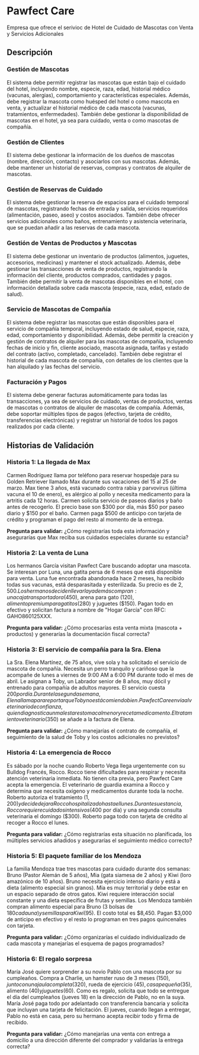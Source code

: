 # Pawfect Care
Empresa que ofrece el serivioc de Hotel de Cuidado de Mascotas con Venta y Servicios Adicionales

## Descripción
### Gestión de Mascotas
El sistema debe permitir registrar las mascotas que están bajo el cuidado del hotel, incluyendo nombre, especie, raza, edad, historial médico (vacunas, alergias), comportamiento y características especiales. Además, debe registrar la mascota como huésped del hotel o como mascota en venta, y actualizar el historial médico de cada mascota (vacunas, tratamientos, enfermedades). También debe gestionar la disponibilidad de mascotas en el hotel, ya sea para cuidado, venta o como mascotas de compañía.

### Gestión de Clientes
El sistema debe gestionar la información de los dueños de mascotas (nombre, dirección, contacto) y asociarlos con sus mascotas. Además, debe mantener un historial de reservas, compras y contratos de alquiler de mascotas.

### Gestión de Reservas de Cuidado
El sistema debe gestionar la reserva de espacios para el cuidado temporal de mascotas, registrando fechas de entrada y salida, servicios requeridos (alimentación, paseo, aseo) y costos asociados. También debe ofrecer servicios adicionales como baños, entrenamiento y asistencia veterinaria, que se puedan añadir a las reservas de cada mascota.

### Gestión de Ventas de Productos y Mascotas
El sistema debe gestionar un inventario de productos (alimentos, juguetes, accesorios, medicinas) y mantener el stock actualizado. Además, debe gestionar las transacciones de venta de productos, registrando la información del cliente, productos comprados, cantidades y pagos. También debe permitir la venta de mascotas disponibles en el hotel, con información detallada sobre cada mascota (especie, raza, edad, estado de salud).

### Servicio de Mascotas de Compañía
El sistema debe registrar las mascotas que están disponibles para el servicio de compañía temporal, incluyendo estado de salud, especie, raza, edad, comportamiento y disponibilidad. Además, debe permitir la creación y gestión de contratos de alquiler para las mascotas de compañía, incluyendo fechas de inicio y fin, cliente asociado, mascota asignada, tarifas y estado del contrato (activo, completado, cancelado). También debe registrar el historial de cada mascota de compañía, con detalles de los clientes que la han alquilado y las fechas del servicio.

### Facturación y Pagos
El sistema debe generar facturas automáticamente para todas las transacciones, ya sea de servicios de cuidado, ventas de productos, ventas de mascotas o contratos de alquiler de mascotas de compañía. Además, debe soportar múltiples tipos de pagos (efectivo, tarjeta de crédito, transferencias electrónicas) y registrar un historial de todos los pagos realizados por cada cliente.

## Historias de Validación

### Historia 1: La llegada de Max
Carmen Rodríguez llama por teléfono para reservar hospedaje para su Golden Retriever llamado Max durante sus vacaciones del 15 al 25 de marzo. Max tiene 3 años, está vacunado contra rabia y parvovirus (última vacuna el 10 de enero), es alérgico al pollo y necesita medicamento para la artritis cada 12 horas. Carmen solicita servicio de paseos diarios y baño antes de recogerlo. El precio base son $300 por día, más $50 por paseo diario y $150 por el baño. Carmen paga $500 de anticipo con tarjeta de crédito y programan el pago del resto al momento de la entrega.

**Pregunta para validar:** ¿Cómo registrarías toda esta información y asegurarías que Max reciba sus cuidados especiales durante su estancia?

### Historia 2: La venta de Luna
Los hermanos García visitan Pawfect Care buscando adoptar una mascota. Se interesan por Luna, una gatita persa de 6 meses que está disponible para venta. Luna fue encontrada abandonada hace 2 meses, ha recibido todas sus vacunas, está desparasitada y esterilizada. Su precio es de $2,500. Los hermanos deciden llevarla y además compran: una caja transportadora ($450), arena para gato ($120), alimento premium para gatitos ($280) y juguetes ($150). Pagan todo en efectivo y solicitan factura a nombre de "Hogar García" con RFC: GAHO860125XXX.

**Pregunta para validar:** ¿Cómo procesarías esta venta mixta (mascota + productos) y generarías la documentación fiscal correcta?

### Historia 3: El servicio de compañía para la Sra. Elena
La Sra. Elena Martínez, de 75 años, vive sola y ha solicitado el servicio de mascota de compañía. Necesita un perro tranquilo y cariñoso que la acompañe de lunes a viernes de 9:00 AM a 6:00 PM durante todo el mes de abril. Le asignan a Toby, un Labrador senior de 8 años, muy dócil y entrenado para compañía de adultos mayores. El servicio cuesta $200 por día. Durante la segunda semana, Elena llama para reportar que Toby no está comiendo bien. Pawfect Care envía al veterinario de confianza, quien diagnostica un malestar estomacal menor y receta medicamento. El tratamiento veterinario ($350) se añade a la factura de Elena.

**Pregunta para validar:** ¿Cómo manejarías el contrato de compañía, el seguimiento de la salud de Toby y los costos adicionales no previstos?

### Historia 4: La emergencia de Rocco
Es sábado por la noche cuando Roberto Vega llega urgentemente con su Bulldog Francés, Rocco. Rocco tiene dificultades para respirar y necesita atención veterinaria inmediata. No tienen cita previa, pero Pawfect Care acepta la emergencia. El veterinario de guardia examina a Rocco y determina que necesita oxígeno y medicamentos durante toda la noche. Roberto autoriza el tratamiento ($1,200) y decide dejar a Rocco hospitalizado hasta el lunes. Durante su estancia, Rocco requiere cuidados intensivos ($400 por día) y una segunda consulta veterinaria el domingo ($300). Roberto paga todo con tarjeta de crédito al recoger a Rocco el lunes.

**Pregunta para validar:** ¿Cómo registrarías esta situación no planificada, los múltiples servicios añadidos y asegurarías el seguimiento médico correcto?

### Historia 5: El paquete familiar de los Mendoza
La familia Mendoza trae tres mascotas para cuidado durante dos semanas: Bruno (Pastor Alemán de 5 años), Mia (gata siamesa de 2 años) y Kiwi (loro amazónico de 10 años). Bruno necesita ejercicio intenso diario y está a dieta (alimento especial sin granos). Mia es muy territorial y debe estar en un espacio separado de otros gatos. Kiwi requiere interacción social constante y una dieta específica de frutas y semillas. Los Mendoza también compran alimento especial para Bruno (3 bolsas de $180 cada una) y semillas para Kiwi ($95). El costo total es $8,450. Pagan $3,000 de anticipo en efectivo y el resto lo programan en tres pagos quincenales con tarjeta.

**Pregunta para validar:** ¿Cómo organizarías el cuidado individualizado de cada mascota y manejarías el esquema de pagos programados?

### Historia 6: El regalo sorpresa
María José quiere sorprender a su novio Pablo con una mascota por su cumpleaños. Compra a Charlie, un hamster ruso de 3 meses ($150), junto con una jaula completa ($320), rueda de ejercicio ($45), casa pequeña ($35), alimento ($40) y juguetes ($60). Como es regalo, solicita que todo se entregue el día del cumpleaños (jueves 18) en la dirección de Pablo, no en la suya. María José paga todo por adelantado con transferencia bancaria y solicita que incluyan una tarjeta de felicitación. El jueves, cuando llegan a entregar, Pablo no está en casa, pero su hermano acepta recibir todo y firma de recibido.

**Pregunta para validar:** ¿Cómo manejarías una venta con entrega a domicilio a una dirección diferente del comprador y validarías la entrega correcta?

